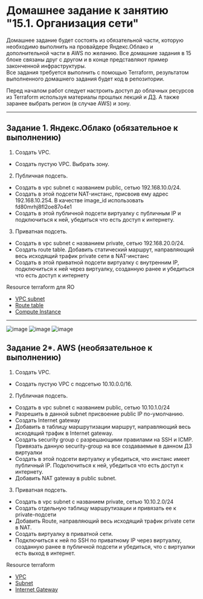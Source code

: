 # Домашнее задание к занятию "15.1. Организация сети"

Домашнее задание будет состоять из обязательной части, которую необходимо выполнить на провайдере Яндекс.Облако и дополнительной части в AWS по желанию. Все домашние задания в 15 блоке связаны друг с другом и в конце представляют пример законченной инфраструктуры.  
Все задания требуется выполнить с помощью Terraform, результатом выполненного домашнего задания будет код в репозитории. 

Перед началом работ следует настроить доступ до облачных ресурсов из Terraform используя материалы прошлых лекций и [ДЗ](https://github.com/netology-code/virt-homeworks/tree/master/07-terraform-02-syntax ). А также заранее выбрать регион (в случае AWS) и зону.

---
## Задание 1. Яндекс.Облако (обязательное к выполнению)

1. Создать VPC.
- Создать пустую VPC. Выбрать зону.
2. Публичная подсеть.
- Создать в vpc subnet с названием public, сетью 192.168.10.0/24.
- Создать в этой подсети NAT-инстанс, присвоив ему адрес 192.168.10.254. В качестве image_id использовать fd80mrhj8fl2oe87o4e1
- Создать в этой публичной подсети виртуалку с публичным IP и подключиться к ней, убедиться что есть доступ к интернету.
3. Приватная подсеть.
- Создать в vpc subnet с названием private, сетью 192.168.20.0/24.
- Создать route table. Добавить статический маршрут, направляющий весь исходящий трафик private сети в NAT-инстанс
- Создать в этой приватной подсети виртуалку с внутренним IP, подключиться к ней через виртуалку, созданную ранее и убедиться что есть доступ к интернету

Resource terraform для ЯО
- [VPC subnet](https://registry.terraform.io/providers/yandex-cloud/yandex/latest/docs/resources/vpc_subnet)
- [Route table](https://registry.terraform.io/providers/yandex-cloud/yandex/latest/docs/resources/vpc_route_table)
- [Compute Instance](https://registry.terraform.io/providers/yandex-cloud/yandex/latest/docs/resources/compute_instance)
---

![image](https://user-images.githubusercontent.com/16610642/218300595-db7f8a36-0958-48ae-9502-a6e1fd9c6aa7.png)
![image](https://user-images.githubusercontent.com/16610642/218301315-28f131e9-5616-40a7-9ca5-3292a66b816b.png)
![image](https://user-images.githubusercontent.com/16610642/218301652-a42f6a81-916e-48a0-996e-b351eeaaf13a.png)


## Задание 2*. AWS (необязательное к выполнению)

1. Создать VPC.
- Cоздать пустую VPC с подсетью 10.10.0.0/16.
2. Публичная подсеть.
- Создать в vpc subnet с названием public, сетью 10.10.1.0/24
- Разрешить в данной subnet присвоение public IP по-умолчанию. 
- Создать Internet gateway 
- Добавить в таблицу маршрутизации маршрут, направляющий весь исходящий трафик в Internet gateway.
- Создать security group с разрешающими правилами на SSH и ICMP. Привязать данную security-group на все создаваемые в данном ДЗ виртуалки
- Создать в этой подсети виртуалку и убедиться, что инстанс имеет публичный IP. Подключиться к ней, убедиться что есть доступ к интернету.
- Добавить NAT gateway в public subnet.
3. Приватная подсеть.
- Создать в vpc subnet с названием private, сетью 10.10.2.0/24
- Создать отдельную таблицу маршрутизации и привязать ее к private-подсети
- Добавить Route, направляющий весь исходящий трафик private сети в NAT.
- Создать виртуалку в приватной сети.
- Подключиться к ней по SSH по приватному IP через виртуалку, созданную ранее в публичной подсети и убедиться, что с виртуалки есть выход в интернет.

Resource terraform
- [VPC](https://registry.terraform.io/providers/hashicorp/aws/latest/docs/resources/vpc)
- [Subnet](https://registry.terraform.io/providers/hashicorp/aws/latest/docs/resources/subnet)
- [Internet Gateway](https://registry.terraform.io/providers/hashicorp/aws/latest/docs/resources/internet_gateway)
